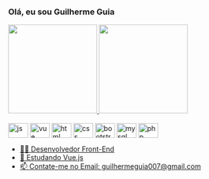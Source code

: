 ### Olá, eu sou Guilherme Guia
<div>
<a href="https://github.com/GuilhermeGuia">
  <img  height="180rem" src="https://github-readme-stats.vercel.app/api?username=GuilhermeGuia&show_icons=true&theme=dracula&include_all_commits=true&count_private=true" /> 
    <img  height="180rem" src="https://github-readme-stats.vercel.app/api/top-langs/?username=GuilhermeGuia&layout=compact&langs_count=16&theme=dracula" /> 
</div>
  <br>
 <div style="display:inline-block">
<img src="https://cdn.jsdelivr.net/gh/devicons/devicon/icons/javascript/javascript-original.svg" align="center" alt="js" height="30"  width="40" />
<img src="https://cdn.jsdelivr.net/gh/devicons/devicon/icons/vuejs/vuejs-original.svg" align="center" alt="vue" height="30"  width="40" />
<img src="https://cdn.jsdelivr.net/gh/devicons/devicon/icons/html5/html5-original.svg" align="center" alt="html" height="30"  width="40"/>
<img src="https://cdn.jsdelivr.net/gh/devicons/devicon/icons/css3/css3-original.svg" align="center" alt="css" height="30"  width="40"/>
<img src="https://cdn.jsdelivr.net/gh/devicons/devicon/icons/bootstrap/bootstrap-original.svg" align="center" alt="bootstrap" height="30"  width="40"/>
<img src="https://cdn.jsdelivr.net/gh/devicons/devicon/icons/mysql/mysql-original.svg"align="center" alt="mysql" height="30"  width="40" />
<img src="https://cdn.jsdelivr.net/gh/devicons/devicon/icons/php/php-plain.svg" align="center" alt="php" height="30"  width="40" />

  
 </div>
  
  <br>

- 👨‍💻 Desenvolvedor Front-End
- 🌱 Estudando Vue.js
- 📫 Contate-me no Email: guilhermeguia007@gmail.com



